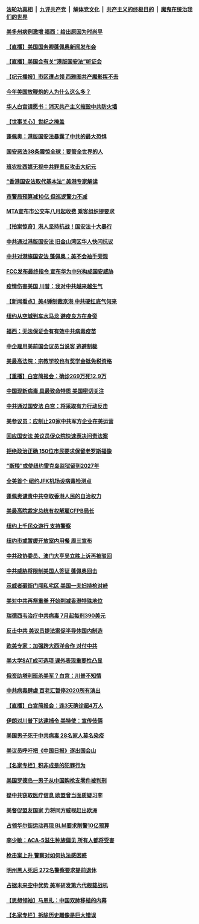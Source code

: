 

####  [法轮功真相](../../../../basic/blob/master/README.md?t=07012231) &nbsp;|&nbsp; [九评共产党](../../../../9ping.md/blob/master/README.md?t=07012231) &nbsp;|&nbsp; [解体党文化](../../../../jtdwh.md/blob/master/README.md?t=07012231)  &nbsp;|&nbsp; [共产主义的终极目的](../../../../gczydzjmd.md/blob/master/README.md?t=07012231) &nbsp;|&nbsp; [魔鬼在统治我们的世界](../../../../mgztzwmdsj.md/blob/master/README.md?t=07012231) 

#### [美多州病例激增 福西：给出原因为时尚早](../pages/nsc412/n12224710.md?t=07012231) 

#### [【直播】美国国务卿蓬佩奥新闻发布会](../pages/nsc412/n12224924.md?t=07012231) 

#### [【直播】美国会有关“港版国安法”听证会](../pages/nsc412/n12223128.md?t=07012231) 

#### [【纪元播报】市区遭占领 西雅图共产魔影挥不去](../pages/nsc412/n12224840.md?t=07012231) 

#### [今年美国放鞭炮的人为什么这么多？](../pages/nsc412/n12223569.md?t=07012231) 

#### [华人白宫请愿书：消灭共产主义摧毁中共防火墙](../pages/nsc412/n12223552.md?t=07012231) 

#### [【世事关心】世纪之掩盖](../pages/nsc412/n12223498.md?t=07012231) 

#### [蓬佩奥：港版国安法暴露了中共的最大恐惧](../pages/nsc412/n12224268.md?t=07012231) 

#### [国安恶法38条震惊全球：要管全世界的人](../pages/nsc412/n12224164.md?t=07012231) 

#### [班农批西媒无视中共罪责反攻击大纪元](../pages/nsc412/n12222770.md?t=07012231) 

#### [“香港国安法取代基本法” 美港专家解读](../pages/nsc412/n12223556.md?t=07012231) 

#### [市警局预算减10亿 但巡逻警力不减](../pages/nsc412/n12223572.md?t=07012231) 

#### [MTA宣布市公交车八月起收费 乘客组织提要求](../pages/nsc412/n12223620.md?t=07012231) 

#### [【拍案惊奇】港人坚持抗战！国安法十大暴行](../pages/nsc412/n12223602.md?t=07012231) 

#### [中共通过港版国安法 旧金山湾区华人快闪抗议](../pages/nsc412/n12223529.md?t=07012231) 

#### [中共对港施国安法 蓬佩奥：美不会袖手旁观](../pages/nsc412/n12223421.md?t=07012231) 

#### [FCC发布最终指令 宣布华为中兴构成国安威胁](../pages/nsc412/n12222824.md?t=07012231) 

#### [疫情伤害美国 川普：我对中共越来越生气](../pages/nsc412/n12223407.md?t=07012231) 

#### [【新闻看点】美4锤制裁京港 中共硬扛底气何来](../pages/nsc412/n12223141.md?t=07012231) 

#### [纽约从空城到车水马龙  避疫良方在身旁](../pages/nsc412/n12221562.md?t=07012231) 

#### [福西：无法保证会有有效中共病毒疫苗](../pages/nsc412/n12223027.md?t=07012231) 

#### [中企雇用美前国会议员当说客 逃避制裁](../pages/nsc412/n12222987.md?t=07012231) 

#### [美最高法院：宗教学校也有奖学金抵免税资格](../pages/nsc412/n12222892.md?t=07012231) 

#### [【重播】白宫简报会：确诊269万死12.9万](../pages/nsc412/n12222860.md?t=07012231) 

#### [中国现新病毒 具最致命特质 美国密切关注](../pages/nsc412/n12222596.md?t=07012231) 

#### [中共通过国安法 白宫：将采取有力行动反击](../pages/nsc412/n12222567.md?t=07012231) 

#### [美参议员：应制止20家中共军方企业在美运营](../pages/nsc412/n12222400.md?t=07012231) 

#### [回应国安法 美议员促众院快速表决问责法案](../pages/nsc412/n12222415.md?t=07012231) 

#### [拒绝政治正确 150位市民要求保留老罗斯福像](../pages/nsc412/n12222349.md?t=07012231) 

#### [“断粮”或使纽约雷克岛监狱留到2027年](../pages/nsc412/n12221023.md?t=07012231) 

#### [全美首个 纽约JFK机场设病毒检测点](../pages/nsc412/n12221026.md?t=07012231) 

#### [蓬佩奥谴责中共夺取香港人民的自治权力](../pages/nsc412/n12222042.md?t=07012231) 

#### [美最高院裁定总统有权解雇CFPB局长](../pages/nsc412/n12221214.md?t=07012231) 

#### [纽约上千民众游行 支持警察](../pages/nsc412/n12221038.md?t=07012231) 

#### [纽约市或暂缓开放室内用餐 周三宣布](../pages/nsc412/n12221029.md?t=07012231) 

#### [中共政协委员、澳门大亨吴立胜上诉再被驳回](../pages/nsc412/n12220621.md?t=07012231) 

#### [中共威胁将限制美国人签证 蓬佩奥回击](../pages/nsc412/n12220995.md?t=07012231) 

#### [示威者砸街门闯私宅区 美国一夫妇持枪对峙](../pages/nsc412/n12220702.md?t=07012231) 

#### [美对中共再祭重拳 开始削减香港特殊地位](../pages/nsc412/n12220482.md?t=07012231) 

#### [瑞德西韦治疗中共病毒 7月起每剂390美元](../pages/nsc412/n12220473.md?t=07012231) 

#### [反击中共  美议员提法案促半导体国内制造](../pages/nsc412/n12220479.md?t=07012231) 

#### [欧美专家：加强跨大西洋合作 对付中共](../pages/nsc412/n12220420.md?t=07012231) 

#### [美大学SAT成可选项 课外表现重要性凸显](../pages/nsc412/n12218516.md?t=07012231) 

#### [俄资助塔利班杀美军？白宫：川普不知情](../pages/nsc412/n12220309.md?t=07012231) 

#### [中共病毒肆虐 百老汇暂停2020所有演出](../pages/nsc412/n12220386.md?t=07012231) 

#### [【直播】白宫简报会：连3天确诊超4万人](../pages/nsc412/n12220209.md?t=07012231) 

#### [伊朗对川普下达逮捕令 美特使：宣传伎俩](../pages/nsc412/n12220063.md?t=07012231) 

#### [美国男子死于中共病毒 28名家人莫名染疫](../pages/nsc412/n12219853.md?t=07012231) 

#### [美议员呼吁把《中国日报》逐出国会山](../pages/nsc412/n12219500.md?t=07012231) 

#### [【名家专栏】积非成是的犯罪行为](../pages/nsc412/n12210310.md?t=07012231) 

#### [美国罗德岛一男子从中国购枪支零件被判刑](../pages/nsc412/n12218503.md?t=07012231) 

#### [疑中共窃取医疗信息 欧盟曾当面质疑习李](../pages/nsc412/n12219204.md?t=07012231) 

#### [美督促盟友国家 力将同方威视赶出欧洲](../pages/nsc412/n12217695.md?t=07012231) 

#### [占领华尔街运动再现 BLM要求削警10亿预算](../pages/nsc412/n12218559.md?t=07012231) 

#### [李少敏：ACA-5滋生种族偏见      所有人都将受害](../pages/nsc412/n12218783.md?t=07012231) 

#### [枪击案上升 警察对如何执法感困惑](../pages/nsc412/n12218514.md?t=07012231) 

#### [明州黑人死后 272名警察要求提前退休](../pages/nsc412/n12218512.md?t=07012231) 

#### [占据未来空中优势 美军研发第六代舰载战机](../pages/nsc412/n12218407.md?t=07012231) 

#### [【思想领袖】马恩扎：中国双肺移植的内幕](../pages/nsc412/n12047397.md?t=07012231) 

#### [【名家专栏】拆除历史雕像是巨大错误](../pages/nsc412/n12216707.md?t=07012231) 


